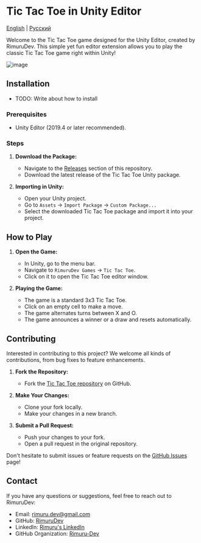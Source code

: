 ﻿# Tic Tac Toe in Unity Editor

[English](README.md) | [Русский](README_RU.md)

Welcome to the Tic Tac Toe game designed for the Unity Editor, created by RimuruDev. This simple yet fun editor extension allows you to play the classic Tic Tac Toe game right within Unity!

![image](https://github.com/RimuruDev/Unity-TicTacToeEditorWindow/assets/85500556/24a06527-3a31-4744-aab1-b6dbcb3cb653)


## Installation
- TODO: Write about how to install

### Prerequisites
- Unity Editor (2019.4 or later recommended).

### Steps
1. **Download the Package:**
   - Navigate to the [Releases](https://github.com/RimuruDev/Unity-TicTacToeEditorWindow/releases) section of this repository.
   - Download the latest release of the Tic Tac Toe Unity package.

2. **Importing in Unity:**
   - Open your Unity project.
   - Go to `Assets` -> `Import Package` -> `Custom Package...`
   - Select the downloaded Tic Tac Toe package and import it into your project.

## How to Play

1. **Open the Game:**
   - In Unity, go to the menu bar.
   - Navigate to `RimuruDev Games` -> `Tic Tac Toe`.
   - Click on it to open the Tic Tac Toe editor window.

2. **Playing the Game:**
   - The game is a standard 3x3 Tic Tac Toe.
   - Click on an empty cell to make a move.
   - The game alternates turns between X and O.
   - The game announces a winner or a draw and resets automatically.

## Contributing

Interested in contributing to this project? We welcome all kinds of contributions, from bug fixes to feature enhancements.

1. **Fork the Repository:**
   - Fork the [Tic Tac Toe repository](https://github.com/RimuruDev/Unity-TicTacToeEditorWindow) on GitHub.

2. **Make Your Changes:**
   - Clone your fork locally.
   - Make your changes in a new branch.

3. **Submit a Pull Request:**
   - Push your changes to your fork.
   - Open a pull request in the original repository.

Don't hesitate to submit issues or feature requests on the [GitHub Issues](https://github.com/RimuruDev/Unity-TicTacToeEditorWindow/issues) page!

## Contact

If you have any questions or suggestions, feel free to reach out to RimuruDev:
- Email: rimuru.dev@gmail.com
- GitHub: [RimuruDev](https://github.com/RimuruDev)
- LinkedIn: [Rimuru's LinkedIn](https://www.linkedin.com/in/rimuru/)
- GitHub Organization: [Rimuru-Dev](https://github.com/Rimuru-Dev)
